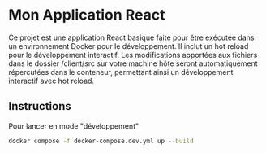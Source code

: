 # Mon Application React

Ce projet est une application React basique faite pour être exécutée dans un environnement Docker pour le développement. 
Il inclut un hot reload pour le développement interactif.
Les modifications apportées aux fichiers dans le dossier /client/src sur votre machine hôte seront automatiquement répercutées dans le conteneur, permettant ainsi un développement interactif avec hot reload.

## Instructions
Pour lancer en mode "développement"
```bash
docker compose -f docker-compose.dev.yml up --build 
